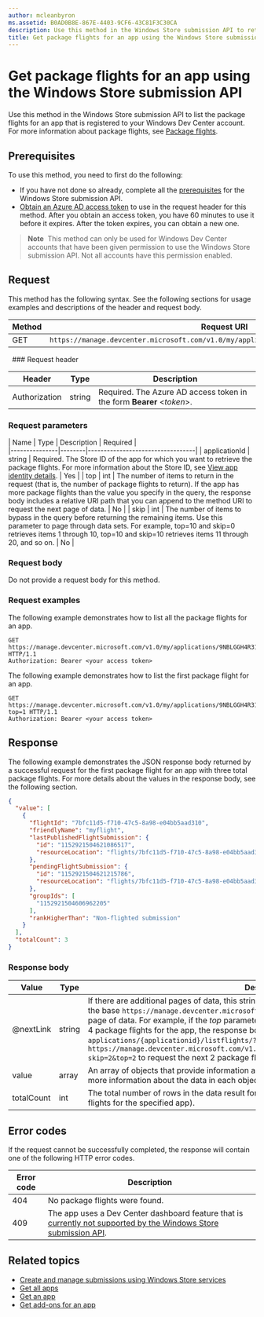 ```yaml
---
author: mcleanbyron
ms.assetid: B0AD0B8E-867E-4403-9CF6-43C81F3C30CA
description: Use this method in the Windows Store submission API to retrieve package flight information for an app that is registered to your Windows Dev Center account.
title: Get package flights for an app using the Windows Store submission API
---
```


# Get package flights for an app using the Windows Store submission API




Use this method in the Windows Store submission API to list the package flights for an app that is registered to your Windows Dev Center account. For more information about package flights, see [Package flights](https://msdn.microsoft.com/windows/uwp/publish/package-flights).

## Prerequisites

To use this method, you need to first do the following:

* If you have not done so already, complete all the [prerequisites](create-and-manage-submissions-using-windows-store-services.md#prerequisites) for the Windows Store submission API.
* [Obtain an Azure AD access token](create-and-manage-submissions-using-windows-store-services.md#obtain-an-azure-ad-access-token) to use in the request header for this method. After you obtain an access token, you have 60 minutes to use it before it expires. After the token expires, you can obtain a new one.

>**Note**&nbsp;&nbsp;This method can only be used for Windows Dev Center accounts that have been given permission to use the Windows Store submission API. Not all accounts have this permission enabled.

## Request

This method has the following syntax. See the following sections for usage examples and descriptions of the header and request body.

| Method | Request URI                                                      |
|--------|------------------------------------------------------------------|
| GET    | ```https://manage.devcenter.microsoft.com/v1.0/my/applications/{applicationId}/listflights``` |

<span/>
 
### Request header

| Header        | Type   | Description                                                                 |
|---------------|--------|-----------------------------------------------------------------------------|
| Authorization | string | Required. The Azure AD access token in the form **Bearer** &lt;*token*&gt;. |

<span/>

### Request parameters

| Name        | Type   | Description  |  Required  |    
|---------------|--------|----------------------------------|
| applicationId | string | Required. The Store ID of the app for which you want to retrieve the package flights. For more information about the Store ID, see [View app identity details](https://msdn.microsoft.com/windows/uwp/publish/view-app-identity-details).  |  Yes  |
|  top  |  int  |  The number of items to return in the request (that is, the number of package flights to return). If the app has more package flights than the value you specify in the query, the response body includes a relative URI path that you can append to the method URI to request the next page of data.  |  No  |
|  skip  |  int  |  The number of items to bypass in the query before returning the remaining items. Use this parameter to page through data sets. For example, top=10 and skip=0 retrieves items 1 through 10, top=10 and skip=10 retrieves items 11 through 20, and so on.  |  No  |

<span/>

### Request body

Do not provide a request body for this method.

### Request examples

The following example demonstrates how to list all the package flights for an app.

```
GET https://manage.devcenter.microsoft.com/v1.0/my/applications/9NBLGGH4R315/listflights HTTP/1.1
Authorization: Bearer <your access token>
```

The following example demonstrates how to list the first package flight for an app.

```
GET https://manage.devcenter.microsoft.com/v1.0/my/applications/9NBLGGH4R315/listflights?top=1 HTTP/1.1
Authorization: Bearer <your access token>
```

## Response

The following example demonstrates the JSON response body returned by a successful request for the first package flight for an app with three total package flights. For more details about the values in the response body, see the following section.

```json
{
  "value": [
    {
      "flightId": "7bfc11d5-f710-47c5-8a98-e04bb5aad310",
      "friendlyName": "myflight",
      "lastPublishedFlightSubmission": {
        "id": "1152921504621086517",
        "resourceLocation": "flights/7bfc11d5-f710-47c5-8a98-e04bb5aad310/submissions/1152921504621086517"
      },
      "pendingFlightSubmission": {
        "id": "1152921504621215786",
        "resourceLocation": "flights/7bfc11d5-f710-47c5-8a98-e04bb5aad310/submissions/1152921504621215786"
      },
      "groupIds": [
        "1152921504606962205"
      ],
      "rankHigherThan": "Non-flighted submission"
    }
  ],
  "totalCount": 3
}
```

### Response body

| Value      | Type   | Description                                                                                                                                                                                                                                                                         |
|------------|--------|----------------------------------------------------------------------------------------------------------------------------------------------------------------------------------------------------------------------------------------------------------------------------------------|
| @nextLink  | string | If there are additional pages of data, this string contains a relative path that you can append to the base ```https://manage.devcenter.microsoft.com/v1.0/my/``` request URI to request the next page of data. For example, if the *top* parameter of the initial request body is set to 2 but there are 4 package flights for the app, the response body will include a @nextLink value of ```applications/{applicationid}/listflights/?skip=2&top=2```, which indicates that you can call ```https://manage.devcenter.microsoft.com/v1.0/my/applications/{applicationid}/listflights/?skip=2&top=2``` to request the next 2 package flights. |
| value      | array  | An array of objects that provide information about package flights for the specified app. For more information about the data in each object, see [Flight resource](get-app-data.md#flight-object).                                                                                                                           |
| totalCount | int    | The total number of rows in the data result for the query (that is, the total number of package flights for the specified app).                                                                                                                                                                                                                             |

<span/>

## Error codes

If the request cannot be successfully completed, the response will contain one of the following HTTP error codes.

| Error code |  Description   |
|--------|------------------|
| 404  | No package flights were found. |
| 409  | The app uses a Dev Center dashboard feature that is [currently not supported by the Windows Store submission API](create-and-manage-submissions-using-windows-store-services.md#not_supported).  |

<span/>

## Related topics

* [Create and manage submissions using Windows Store services](create-and-manage-submissions-using-windows-store-services.md)
* [Get all apps](get-all-apps.md)
* [Get an app](get-an-app.md)
* [Get add-ons for an app](get-add-ons-for-an-app.md)
